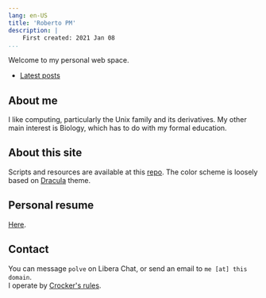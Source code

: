 ```yaml
---
lang: en-US
title: 'Roberto PM'
description: |
    First created: 2021 Jan 08
...
```


Welcome to my personal web space.

- [Latest posts](blog/)

## About me

I like computing, particularly the Unix family and its derivatives.  My other
main interest is Biology, which has to do with my formal education.

## About this site

Scripts and resources are available at this
[repo](https://github.com/rpolve/website).  The color scheme is loosely based on
[Dracula](https://draculatheme.com/) theme.

## Personal resume

[Here](cv/cv.pdf).

## Contact

You can message `polve` on Libera Chat, or send an email to `me [at] this
domain`.  <br />I operate by [Crocker's
rules](https://www.lesswrong.com/tag/crockers-rules).
